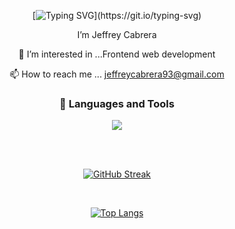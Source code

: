  
 <div align="center">
 
 [![Typing SVG](https://readme-typing-svg.herokuapp.com?font=Prompt&size=30&pause=1000&color=2A5EDE&center=true&vCenter=true&width=435&lines=Hello%2C+There+👋!;Nice+to+meet+you!)](https://git.io/typing-svg)
 
 
 I’m Jeffrey Cabrera
          
 👀 I’m interested in ...Frontend web development 
          
 📫 How to reach me ... jeffreycabrera93@gmail.com

### 🧰 Languages and Tools
 
<p align="center">
  <a href="https://skillicons.dev">
    <img src="https://skillicons.dev/icons?i=html,css,javascript,jquery,java,mysql,spring,stackoverflow,bootstrap,codepen,ts&perline=7" />
  </a>
</p>

 
 
          
<br><br>
          
[![GitHub Streak](https://github-readme-streak-stats.herokuapp.com?user=jeffrey840&theme=horizon&border_radius=5&background=FF2D2D00&border=FFFFFF&stroke=FFFFFF&ring=2A5EDE&fire=396D76&currStreakNum=396D76&sideNums=396D76&currStreakLabel=2A5EDE&sideLabels=2A5EDE&dates=396D76)](https://git.io/streak-stats) 
 
 <br>
 

[![Top Langs](https://github-readme-stats.vercel.app/api/top-langs/?username=jeffrey840&layout=compact&theme=transparent&env=PAT_1)](https://github.com/jeffrey840)
 
<div>
          
